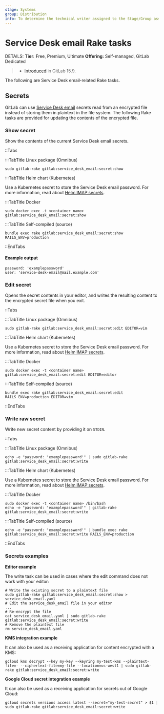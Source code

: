 ```yaml
---
stage: Systems
group: Distribution
info: To determine the technical writer assigned to the Stage/Group associated with this page, see https://handbook.gitlab.com/handbook/product/ux/technical-writing/#assignments
---
```


# Service Desk email Rake tasks

DETAILS:
**Tier:** Free, Premium, Ultimate
**Offering:** Self-managed, GitLab Dedicated

> - [Introduced](https://gitlab.com/gitlab-org/gitlab/-/merge_requests/108279) in GitLab 15.9.

The following are Service Desk email-related Rake tasks.

## Secrets

GitLab can use [Service Desk email](../../user/project/service_desk/configure.md#configure-service-desk-alias-email) secrets read from an encrypted file instead of storing them in plaintext in the file system. The following Rake tasks are provided for updating the contents of the encrypted file.

### Show secret

Show the contents of the current Service Desk email secrets.

::Tabs

:::TabTitle Linux package (Omnibus)

```shell
sudo gitlab-rake gitlab:service_desk_email:secret:show
```

:::TabTitle Helm chart (Kubernetes)

Use a Kubernetes secret to store the Service Desk email password. For more information,
read about [Helm IMAP secrets](https://docs.gitlab.com/charts/installation/secrets.html#imap-password-for-service-desk-emails).

:::TabTitle Docker

```shell
sudo docker exec -t <container name> gitlab:service_desk_email:secret:show
```

:::TabTitle Self-compiled (source)

```shell
bundle exec rake gitlab:service_desk_email:secret:show RAILS_ENV=production
```

::EndTabs

#### Example output

```plaintext
password: 'examplepassword'
user: 'service-desk-email@mail.example.com'
```

### Edit secret

Opens the secret contents in your editor, and writes the resulting content to the encrypted secret file when you exit.

::Tabs

:::TabTitle Linux package (Omnibus)

```shell
sudo gitlab-rake gitlab:service_desk_email:secret:edit EDITOR=vim
```

:::TabTitle Helm chart (Kubernetes)

Use a Kubernetes secret to store the Service Desk email password. For more information,
read about [Helm IMAP secrets](https://docs.gitlab.com/charts/installation/secrets.html#imap-password-for-service-desk-emails).

:::TabTitle Docker

```shell
sudo docker exec -t <container name> gitlab:service_desk_email:secret:edit EDITOR=editor
```

:::TabTitle Self-compiled (source)

```shell
bundle exec rake gitlab:service_desk_email:secret:edit RAILS_ENV=production EDITOR=vim
```

::EndTabs

### Write raw secret

Write new secret content by providing it on `STDIN`.

::Tabs

:::TabTitle Linux package (Omnibus)

```shell
echo -e "password: 'examplepassword'" | sudo gitlab-rake gitlab:service_desk_email:secret:write
```

:::TabTitle Helm chart (Kubernetes)

Use a Kubernetes secret to store the Service Desk email password. For more information,
read about [Helm IMAP secrets](https://docs.gitlab.com/charts/installation/secrets.html#imap-password-for-service-desk-emails).

:::TabTitle Docker

```shell
sudo docker exec -t <container name> /bin/bash
echo -e "password: 'examplepassword'" | gitlab-rake gitlab:service_desk_email:secret:write
```

:::TabTitle Self-compiled (source)

```shell
echo -e "password: 'examplepassword'" | bundle exec rake gitlab:service_desk_email:secret:write RAILS_ENV=production
```

::EndTabs

### Secrets examples

**Editor example**

The write task can be used in cases where the edit command does not work with your editor:

```shell
# Write the existing secret to a plaintext file
sudo gitlab-rake gitlab:service_desk_email:secret:show > service_desk_email.yaml
# Edit the service_desk_email file in your editor
...
# Re-encrypt the file
cat service_desk_email.yaml | sudo gitlab-rake gitlab:service_desk_email:secret:write
# Remove the plaintext file
rm service_desk_email.yaml
```

**KMS integration example**

It can also be used as a receiving application for content encrypted with a KMS:

```shell
gcloud kms decrypt --key my-key --keyring my-test-kms --plaintext-file=- --ciphertext-file=my-file --location=us-west1 | sudo gitlab-rake gitlab:service_desk_email:secret:write
```

**Google Cloud secret integration example**

It can also be used as a receiving application for secrets out of Google Cloud:

```shell
gcloud secrets versions access latest --secret="my-test-secret" > $1 | sudo gitlab-rake gitlab:service_desk_email:secret:write
```
